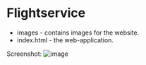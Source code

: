 # Flightservice

* images - contains images for the website.
* index.html - the web-application.
 
Screenshot:
![image](https://github.com/a21oscgu/Flightservice/assets/102578829/dbf88957-8f9a-47b3-ae3f-1015598ff60c)
